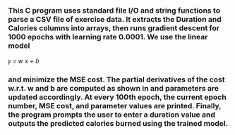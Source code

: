 ### This C program uses standard file I/O and string functions to parse a CSV file of exercise data. It extracts the Duration and Calories columns into arrays, then runs gradient descent for 1000 epochs with learning rate 0.0001. We use the linear model 
 𝑦 = 
 𝑤
𝑥
 +
 𝑏
### and minimize the MSE cost. The partial derivatives of the cost w.r.t. w and b are computed as shown in and parameters are updated accordingly. At every 100th epoch, the current epoch number, MSE cost, and parameter values are printed. Finally, the program prompts the user to enter a duration value and outputs the predicted calories burned using the trained model.
